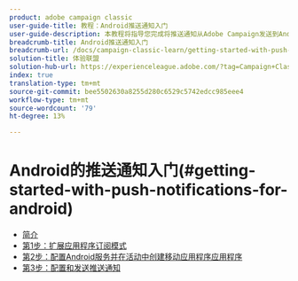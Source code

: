 ```yaml
---
product: adobe campaign classic
user-guide-title: 教程：Android推送通知入门
user-guide-description: 本教程将指导您完成将推送通知从Adobe Campaign发送到Android应用程序时涉及的步骤。
breadcrumb-title: Android推送通知入门
breadcrumb-url: /docs/campaign-classic-learn/getting-started-with-push-notifications-for-android/introduction.html
solution-title: 体验联盟
solution-hub-url: https://experienceleague.adobe.com/?tag=Campaign+Classic#recommended/solutions/campaign
index: true
translation-type: tm+mt
source-git-commit: bee5502630a8255d280c6529c5742edcc985eee4
workflow-type: tm+mt
source-wordcount: '79'
ht-degree: 13%

---
```



# Android的推送通知入门(#getting-started-with-push-notifications-for-android)

+ [简介](/help/tutorial-getting-started-with-push-notifications-for-android/introduction.md)
+ [第1步：扩展应用程序订阅模式](/help/tutorial-getting-started-with-push-notifications-for-android/extending-the-app-subscription-schema.md)
+ [第2步：配置Android服务并在活动中创建移动应用程序应用程序](/help/tutorial-getting-started-with-push-notifications-for-android/configuring-an-android-service-in-campaign.md)
+ [第3步：配置和发送推送通知](/help/tutorial-getting-started-with-push-notifications-for-android/configuring-and-sending-push-notifications.md)
